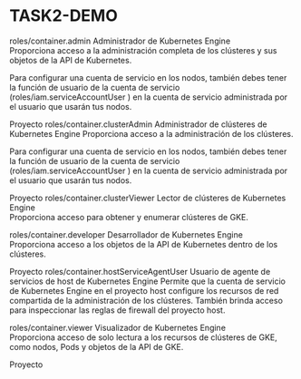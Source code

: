 # TASK2-DEMO
roles/container.admin	Administrador de Kubernetes Engine	
Proporciona acceso a la administración completa de los clústeres y sus objetos de la API de Kubernetes.

Para configurar una cuenta de servicio en los nodos, también debes tener la función de usuario de la cuenta de servicio (roles/iam.serviceAccountUser ) en la cuenta de servicio administrada por el usuario que usarán tus nodos.

Proyecto
roles/container.clusterAdmin	Administrador de clústeres de Kubernetes Engine	
Proporciona acceso a la administración de los clústeres.

Para configurar una cuenta de servicio en los nodos, también debes tener la función de usuario de la cuenta de servicio (roles/iam.serviceAccountUser ) en la cuenta de servicio administrada por el usuario que usarán tus nodos.

Proyecto
roles/container.clusterViewer	Lector de clústeres de Kubernetes Engine	
Proporciona acceso para obtener y enumerar clústeres de GKE.

roles/container.developer	Desarrollador de Kubernetes Engine	
Proporciona acceso a los objetos de la API de Kubernetes dentro de los clústeres.

Proyecto
roles/container.hostServiceAgentUser	Usuario de agente de servicios de host de Kubernetes Engine	
Permite que la cuenta de servicio de Kubernetes Engine en el proyecto host configure los recursos de red compartida de la administración de los clústeres. También brinda acceso para inspeccionar las reglas de firewall del proyecto host.

roles/container.viewer	Visualizador de Kubernetes Engine	
Proporciona acceso de solo lectura a los recursos de clústeres de GKE, como nodos, Pods y objetos de la API de GKE.

Proyecto